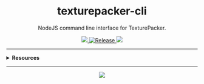 <h1 align="center">texturepacker-cli</h1>
<p align="center">NodeJS command line interface for TexturePacker.</p>
<p align="center">
  <a href="https://github.com/rdarida/texturepacker-cli" target="_blank">
    <img src="https://img.shields.io/badge/-repository-222222?style=flat&logo=github" />
  </a>

  <a href="https://github.com/rdarida/texturepacker-cli/actions/workflows/release.yml" target="_blank" alt="GitHub Actions">
    <img src="https://github.com/rdarida/texturepacker-cli/actions/workflows/release.yml/badge.svg" alt="Release">
  </a>
  
  <img src="https://img.shields.io/librariesio/release/npm/texturepacker-cli">
</p>
<hr>

<details>
  <summary>
    <strong>Resources</strong>
  </summary>

- **TexturePacker**
  * [Running TexturePacker from Commandline](https://www.codeandweb.com/texturepacker/documentation/commandline)
  * [Texture Settings](https://www.codeandweb.com/texturepacker/documentation/texture-settings)

- **Etc**
  * [Blazing Fast Tips: Publishing to NPM | YouTube](https://www.youtube.com/watch?v=eh89VE3Mk5g)
  * [mattpocock/pkg-demo | GitHub](https://github.com/mattpocock/pkg-demo)
</details>
<hr>

<p align="center">
  <a href="LICENSE" target="_blank">
    <img src="https://img.shields.io/badge/license-MIT-green" />
  </a>
</p>
